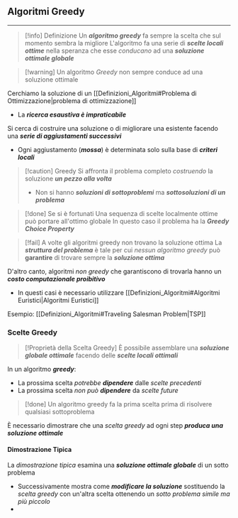 ## Algoritmi Greedy
---
>[!info] Definizione
>Un ***algoritmo greedy*** fa sempre la scelta che sul momento sembra la migliore
>L'algoritmo fa una serie di ***scelte locali ottime*** nella speranza che esse *conducano* ad una ***soluzione ottimale globale***

>[!warning] Un algoritmo *Greedy* non sempre conduce ad una soluzione ottimale

Cerchiamo la soluzione di un [[Definizioni_Algoritmi#Problema di Ottimizzazione|problema di ottimizzazione]]
- La ***ricerca esaustiva è impraticabile***

Si cerca di costruire una soluzione o di migliorare una esistente facendo una ***serie di aggiustamenti successivi***
- Ogni aggiustamento (***mossa***) è determinata solo sulla base di ***criteri locali***

>[!caution] Greedy
>Si affronta il problema completo *costruendo* la soluzione ***un pezzo alla volta***
>- Non si hanno ***soluzioni di sottoproblemi*** ma ***sottosoluzioni di un problema***

>[!done] Se si è fortunati
>Una sequenza di scelte localmente ottime può portare all'ottimo globale
>In questo caso il problema ha la ***Greedy Choice Property***

>[!fail] A volte gli algoritmi greedy non trovano la soluzione ottima
>La ***struttura del problema*** è tale per cui *nessun algoritmo greedy* può **garantire** di trovare sempre la ***soluzione ottima***

D'altro canto, algoritmi *non greedy* che garantiscono di trovarla hanno un ***costo computazionale proibitivo***
- In questi casi è necessario utilizzare [[Definizioni_Algoritmi#Algoritmi Euristici|Algoritmi Euristici]]

Esempio: [[Definizioni_Algoritmi#Traveling Salesman Problem|TSP]]

### Scelte Greedy
>[!Proprietà della Scelta Greedy]
>È possibile assemblare una ***soluzione globale ottimale*** facendo delle ***scelte locali ottimali***

In un algoritmo ***greedy***:
- La prossima scelta *potrebbe* ***dipendere*** dalle *scelte precedenti*
- La prossima scelta *non può* ***dipendere*** da *scelte future*

>[!done] Un algoritmo greedy fa la prima scelta prima di risolvere qualsiasi sottoproblema

È necessario dimostrare che una *scelta greedy* ad ogni step ***produca una soluzione ottimale***

#### Dimostrazione Tipica
La *dimostrazione tipica* esamina una ***soluzione ottimale globale*** di un sotto problema
- Successivamente mostra come ***modificare la soluzione*** sostituendo la *scelta greedy* con un'altra scelta ottenendo un *sotto problema simile ma più piccolo*
- 